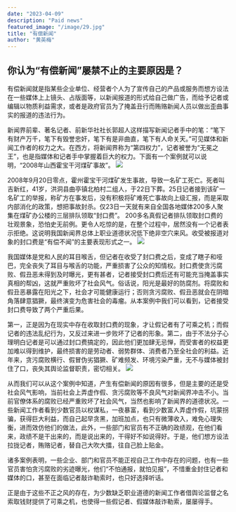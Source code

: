 ```yaml
---
date: "2023-04-09"
description: "Paid news"
featured_image: "/image/29.jpg"
title: "有偿新闻"
author: "黄英梅"
---
```

## 你认为“有偿新闻”屡禁不止的主要原因是？

有偿新闻就是指某些企业单位、经营者个人为了宣传自己的产品或服务而想方设法在一些媒体上上镜头、占版面等，以新闻报道的形式给自己做广告，而给予记者或编辑以物质利益需求，或者是政府官员为了掩盖丑行而贿赂新闻人员以做出歪曲事实的报道的违法行为。

新闻界前辈、著名记者、前新华社社长郭超人这样描写新闻记者手中的笔：“笔下有财产万千，笔下有毁誉忠奸，笔下有是非曲直，笔下有人命关天。”可见媒体和新闻工作者的权力之大。在西方，将新闻界称为“第四权力”，记者被誉为“无冕之王”，也是指媒体和记者手中掌握着巨大的权力。下面有一个案例就可以说明，“2008年山西霍宝干河煤矿事故”。
![](/image/47.jpg)

2008年9月20日零点，霍州霍宝干河煤矿发生事故，导致一名矿工死亡。死者叫吉新红，41岁，洪洞县曲亭镇北柏村二组人，于22日下葬。25日记者接到该矿一名矿工的举报，称矿方在事发后，没有积极将矿难死亡事故向上级汇报，而是采取内部消化的政策，想把事故封杀。仅23日一天就有来自全国各地媒体200多人聚集在煤矿办公楼的三层排队领取“封口费”。 200多名真假记者排队领取封口费的壮观景象，恐怕史无前例。更令人吃惊的是，在整个过程中，居然没有一个记者表示拒绝。这说明我国新闻界总体上职业道德状况低下绝非空穴来风。收受被报道对象的封口费是“有偿不闻”的主要表现形式之一。
![](/image/46.jpeg)

我国媒体是党和人民的耳目喉舌，但记者在收受了封口费之后，变成了瞎子和哑巴，完全丧失了耳目与喉舌的功能，严重损害了公众的知情权。封口费使贪污腐败、假丑恶未得到及时曝光，更有甚者，记者接受封口费后还有可能充当掩盖事实真相的帮凶，这就严重败坏了社会风气。俗话说，阳光是最好的防腐剂。将腐败和假丑恶暴露在阳光之下，社会才可能健康运行；否则贪污腐败、假丑恶就会在阴暗角落肆意猖獗，最终演变为危害社会的毒瘤。从本案例中我们可以看到，记者接受封口费导致了两个严重后果。

第一，正是因为在现实中存在收取封口费的现象，才让假记者有了可乘之机；而假记者的违法乱纪行为，又反过来进一步败坏了记者的形象。第二，由于不法分子心理明白记者是可以通过封口费搞定的，因此他们更加肆无忌惮，而受害者的权益更加难以得到维护，最终损害的是劳动者、弱势群体、消费者乃至全社会的利益。近年来，贪污腐败横行、假冒伪劣猖獗、矿难频发、环境污染严重，无不与媒体被封住了口，丧失其舆论监督职责，密切相关。
![](/image/47.jpg)

从而我们可以从这个案例中知道，产生有偿新闻的原因有很多，但是主要的还是受社会风气影响，当前社会上弄虚作假、贪污腐败等不良风气对新闻界冲击不小。当前官僚体系的腐败已经严重败坏了社会风气，当然也影响了新闻界的道德状况。一些新闻工作者看到少数官员以权谋私，一夜暴富，看到少数富人弄虚作假，坑蒙拐骗，获得巨大利益，而自己起早贪黑，加班加点，也只有微薄收入，难免心理失衡，进而效仿他们的做法，此外，一些部门和官员有不正确的政绩观，在他们看来，政绩不是干出来的，而是说出来的，干得好不如说得好。于是，他们想方设法拉拢记者，贿赂记者，替自己大吹大擂，往自己脸上贴金。

诸多案例表明，一些企业、部门和官员不能正视自己工作中存在的问题，也有一些官员害怕贪污腐败的劣迹曝光，他们“不怕通报，就怕见报”，不惜重金封住记者和媒体的口，甚至在面临记者敲诈勒索时，也只好选择听话。

正是由于这些不正之风的存在，为少数缺乏职业道德的新闻工作者借舆论监督之名索取钱财提供了可乘之机，也使得一些假记者、假媒体敲诈勒索，屡屡得手。
